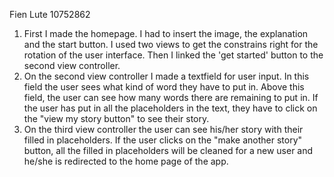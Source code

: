 Fien Lute
10752862

1. First I made the homepage. I had to insert the image, the explanation and the start button. I used two views to get the constrains right for the rotation of the user interface. Then I linked the 'get started' button to the second view controller. 
2. On the second view controller I made a textfield for user input. In this field the user sees what kind of word they have to put in. Above this field, the user can see how many words there are remaining to put in. If the user has put in all the placeholders in the text, they have to click on the "view my story button" to see their story. 
3. On the third view controller the user can see his/her story with their filled in placeholders. If the user clicks on the "make another story" button, all the filled in placeholders will be cleaned for a new user and he/she is redirected to the home page of the app. 
